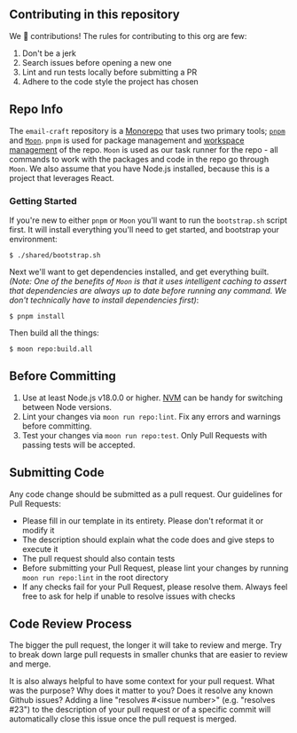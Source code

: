 ## Contributing in this repository

We 💛 contributions! The rules for contributing to this org are few:

1. Don't be a jerk
1. Search issues before opening a new one
1. Lint and run tests locally before submitting a PR
1. Adhere to the code style the project has chosen

## Repo Info

The `email-craft` repository is a [Monorepo](https://en.wikipedia.org/wiki/Monorepo) that uses two primary tools; [`pnpm`](https://pnpm.io/) and [`Moon`](https://moonrepo.dev/). `pnpm` is used for package management and [workspace management](https://pnpm.io/workspaces) of the repo. `Moon` is used as our task runner for the repo - all commands to work with the packages and code in the repo go through `Moon`. We also assume that you have Node.js installed, because this is a project that leverages React.

### Getting Started

If you're new to either `pnpm` or `Moon` you'll want to run the `bootstrap.sh` script first. It will install everything you'll need to get started, and bootstrap your environment:

```console
$ ./shared/bootstrap.sh
```

Next we'll want to get dependencies installed, and get everything built. _(Note: One of the benefits of `Moon` is that it uses intelligent caching to assert that dependencies are always up to date before running any command. We don't technically have to install dependencies first)_:

```console
$ pnpm install
```

Then build all the things:

```console
$ moon repo:build.all
```

## Before Committing

1. Use at least Node.js v18.0.0 or higher. [NVM](https://github.com/creationix/nvm) can be handy for switching between Node versions.
1. Lint your changes via `moon run repo:lint`. Fix any errors and warnings before committing.
1. Test your changes via `moon run repo:test`. Only Pull Requests with passing tests will be accepted.

## Submitting Code

Any code change should be submitted as a pull request. Our guidelines for Pull Requests:

- Please fill in our template in its entirety. Please don't reformat it or modify it
- The description should explain what the code does and give steps to execute it
- The pull request should also contain tests
- Before submitting your Pull Request, please lint your changes by running `moon run repo:lint` in the root directory
- If any checks fail for your Pull Request, please resolve them. Always feel free to ask for help if unable to resolve issues with checks

## Code Review Process

The bigger the pull request, the longer it will take to review and merge. Try to break down large pull requests in smaller chunks that are easier to review and merge.

It is also always helpful to have some context for your pull request. What was the purpose? Why does it matter to you? Does it resolve any known Github issues? Adding a line "resolves #&lt;issue number&gt;" (e.g. "resolves #23") to the description of your pull request or of a specific commit will automatically close this issue once the pull request is merged.

